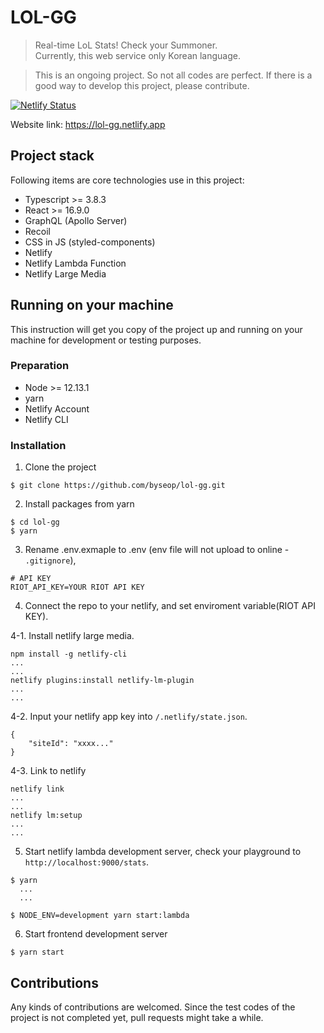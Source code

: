 # LOL-GG

> Real-time LoL Stats! Check your Summoner.  
> Currently, this web service only Korean language.

> This is an ongoing project. So not all codes are perfect. If there is a good way to develop this project, please contribute.

[![Netlify Status](https://api.netlify.com/api/v1/badges/d6059b01-d30f-4869-a696-c58f1dba6c87/deploy-status)](https://app.netlify.com/sites/lol-gg/deploys)

Website link: https://lol-gg.netlify.app

## Project stack

Following items are core technologies use in this project:

- Typescript >= 3.8.3
- React >= 16.9.0
- GraphQL (Apollo Server)
- Recoil
- CSS in JS (styled-components)
- Netlify
- Netlify Lambda Function
- Netlify Large Media

## Running on your machine

This instruction will get you copy of the project up and running on your machine for development or testing purposes.

### Preparation

- Node >= 12.13.1
- yarn
- Netlify Account
- Netlify CLI

### Installation

1. Clone the project

```
$ git clone https://github.com/byseop/lol-gg.git
```

2. Install packages from yarn

```
$ cd lol-gg
$ yarn
```

3. Rename .env.exmaple to .env (env file will not upload to online - `.gitignore`),

```
# API KEY
RIOT_API_KEY=YOUR RIOT API KEY
```

4. Connect the repo to your netlify, and set enviroment variable(RIOT API KEY).

4-1. Install netlify large media.

```
npm install -g netlify-cli
...
...
netlify plugins:install netlify-lm-plugin
...
...
```

4-2. Input your netlify app key into `/.netlify/state.json`.

```
{
	"siteId": "xxxx..."
}
```

4-3. Link to netlify

```
netlify link
...
...
netlify lm:setup
...
...
```

5. Start netlify lambda development server, check your playground to `http://localhost:9000/stats`.

```
$ yarn
  ...
  ...

$ NODE_ENV=development yarn start:lambda
```

6. Start frontend development server

```
$ yarn start
```

## Contributions

Any kinds of contributions are welcomed. Since the test codes of the project is not completed yet, pull requests might take a while.

